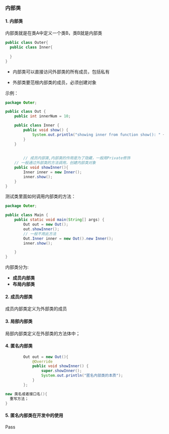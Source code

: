 ### 内部类

#### 1. 内部类

内部类就是在类A中定义一个类B，类B就是内部类

```java
public class Outer{
  public class Inner{
    
  }
}
```

+ 内部类可以直接访问外部类的所有成员，包括私有

+ 外部类要范根内部类的成员，必须创建对象

示例：

```java
package Outer;

public class Out {
    public int innerNum = 10;

    public class Inner {
        public void show() {
            System.out.println("showing inner from function show(): " + innerNum);
        }
    }
  
  
		// 成员内部类,内部类的作用是为了隐藏，一般用Private修饰
    // 一般通过外部类的方法调用，创建内部类对象
    public void showInner(){
        Inner inner = new Inner();
        inner.show();
    }
}
```

测试类里面如何调用内部类的方法：

```java
package Outer;

public class Main {
    public static void main(String[] args) {
        Out out = new Out();
        out.showInner();
      	// 一般不用此方法
        Out.Inner inner = new Out().new Inner();
        inner.show();

    }
}
```

 内部类分为: 

+ **成员内部类**
+ **布局内部类**

#### 2. 成员内部类

成员内部类定义为外部类的成员

#### 3. 局部内部类

局部内部类定义在外部类的方法体中；

#### 4. 匿名内部类

```java
        Out out = new Out(){
            @Override
            public void showInner() {
                super.showInner();
                System.out.println("匿名内部类的本质");
            }
        };
```

```java
new 类名或者接口名(){
  重写方法； 
}
```

#### 5. 匿名内部类在开发中的使用

Pass 



